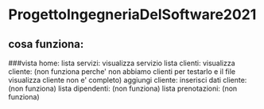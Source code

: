 # ProgettoIngegneriaDelSoftware2021

## cosa funziona:
  ###vista home:
    lista servizi:
      visualizza servizio
    lista clienti:
      visualizza cliente:
        (non funziona perche' non abbiamo clienti per testarlo e il file visualizza cliente non e' completo)
      aggiungi cliente:
        inserisci dati cliente:
          (non funziona)
    lista dipendenti:
      (non funziona)
    lista prenotazioni:
      (non funziona)
